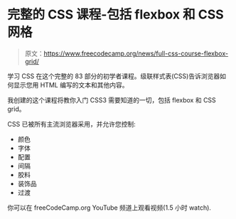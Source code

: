 # 完整的 CSS 课程-包括 flexbox 和 CSS 网格

> 原文：<https://www.freecodecamp.org/news/full-css-course-flexbox-grid/>

学习 CSS 在这个完整的 83 部分的初学者课程。级联样式表(CSS)告诉浏览器如何显示您用 HTML 编写的文本和其他内容。

我创建的这个课程将教你入门 CSS3 需要知道的一切，包括 flexbox 和 CSS grid。

CSS 已被所有主流浏览器采用，并允许您控制:

*   颜色
*   字体
*   配置
*   间隔
*   胶料
*   装饰品
*   过渡

你可以在 freeCodeCamp.org YouTube 频道上观看视频(1.5 小时 watch)‌.